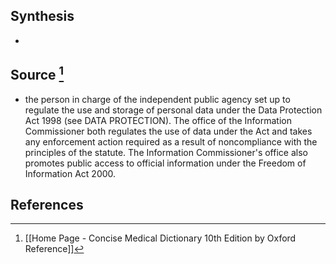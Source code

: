 ## Synthesis
- 
## Source [^1]
- the person in charge of the independent public agency set up to regulate the use and storage of personal data under the Data Protection Act 1998 (see DATA PROTECTION). The office of the Information Commissioner both regulates the use of data under the Act and takes any enforcement action required as a result of noncompliance with the principles of the statute. The Information Commissioner's office also promotes public access to official information under the Freedom of Information Act 2000.
## References

[^1]: [[Home Page - Concise Medical Dictionary 10th Edition by Oxford Reference]]